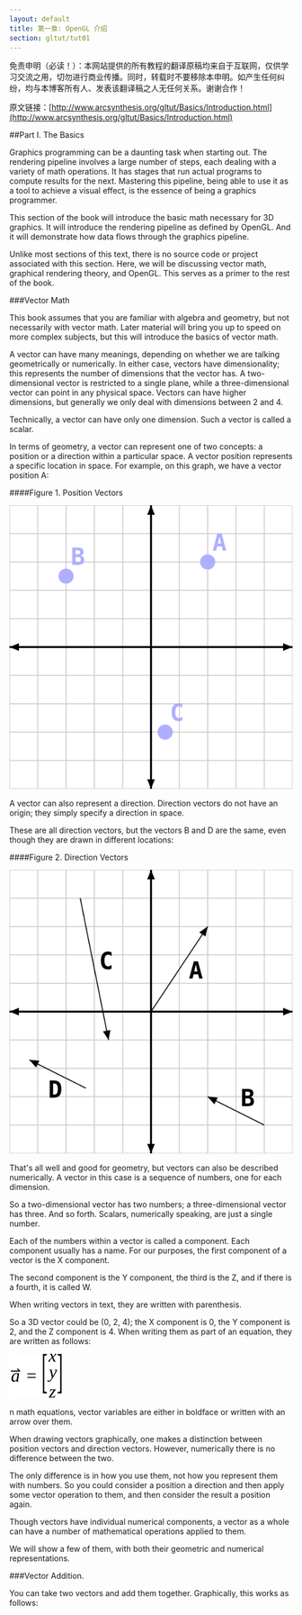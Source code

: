```yaml
---
layout: default
title: 第一章: OpenGL 介绍 
section: gltut/tut01
---
```

<style>
  h3 {
	margin: 20px 0px 10px 0px;
  }
</style>

免责申明（必读！）：本网站提供的所有教程的翻译原稿均来自于互联网，仅供学习交流之用，切勿进行商业传播。同时，转载时不要移除本申明。如产生任何纠纷，均与本博客所有人、发表该翻译稿之人无任何关系。谢谢合作！

原文链接：[http://www.arcsynthesis.org/gltut/Basics/Introduction.html](http://www.arcsynthesis.org/gltut/Basics/Introduction.html)

##Part I. The Basics

Graphics programming can be a daunting task when starting out. The rendering pipeline involves a large number of steps,
each dealing with a variety of math operations. It has stages that run actual programs to compute results for the next.
Mastering this pipeline, being able to use it as a tool to achieve a visual effect, is the essence of being a graphics programmer.

This section of the book will introduce the basic math necessary for 3D graphics. It will introduce the rendering pipeline as defined by OpenGL.
And it will demonstrate how data flows through the graphics pipeline.

Unlike most sections of this text, there is no source code or project associated with this section. Here, we will be discussing vector math, graphical rendering theory, and OpenGL. This serves as a primer to the rest of the book.

###Vector Math

This book assumes that you are familiar with algebra and geometry, but not necessarily with vector math. Later material will bring you up to speed on more complex subjects, but this will introduce the basics of vector math.

A vector can have many meanings, depending on whether we are talking geometrically or numerically. In either case, vectors have dimensionality; this represents the number of dimensions that the vector has. A two-dimensional vector is restricted to a single plane, while a three-dimensional vector can point in any physical space. Vectors can have higher dimensions, but generally we only deal with dimensions between 2 and 4.

Technically, a vector can have only one dimension. Such a vector is called a scalar.

In terms of geometry, a vector can represent one of two concepts: a position or a direction within a particular space. A vector position represents a specific location in space. For example, on this graph, we have a vector position A:

####Figure 1. Position Vectors

![figure1](./res/VectorPosition.svg)

A vector can also represent a direction. Direction vectors do not have an origin; they simply specify a direction in space.

These are all direction vectors, but the vectors B and D are the same, even though they are drawn in different locations:

####Figure 2. Direction Vectors

![figure2](./res/VectorDirections.svg)

That's all well and good for geometry, but vectors can also be described numerically. A vector in this case is a sequence of numbers, one for each dimension.

So a two-dimensional vector has two numbers; a three-dimensional vector has three. And so forth. Scalars, numerically speaking, are just a single number.

Each of the numbers within a vector is called a component. Each component usually has a name. For our purposes, the first component of a vector is the X component.

The second component is the Y component, the third is the Z, and if there is a fourth, it is called W.

When writing vectors in text, they are written with parenthesis.

So a 3D vector could be (0, 2, 4); the X component is 0, the Y component is 2, and the Z component is 4. When writing them as part of an equation, they are written as follows:

![columnVector](./res/ColumnVector.svg)

n math equations, vector variables are either in boldface or written with an arrow over them.

When drawing vectors graphically, one makes a distinction between position vectors and direction vectors. However, numerically there is no difference between the two.

The only difference is in how you use them, not how you represent them with numbers. So you could consider a position a direction and then apply some vector operation to them,
and then consider the result a position again.

Though vectors have individual numerical components, a vector as a whole can have a number of mathematical operations applied to them.

We will show a few of them, with both their geometric and numerical representations.

###Vector Addition.

You can take two vectors and add them together. Graphically, this works as follows:


